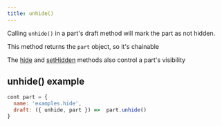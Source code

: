 ```yaml
---
title: unhide()
---
```


Calling `unhide()` in a part's draft method will mark the part as not hidden.

<Tip>This method returns the `part` object, so it's chainable</Tip>

<Related>

The [hide](/reference/api/part/draft/hide) and
[setHidden](/reference/api/part/draft/sethidden) methods also control a
part's visibility

</Related>

## unhide() example

```js
cont part = {
  name: 'examples.hide',
  draft: ({ unhide, part }) =>  part.unhide()
}
```

